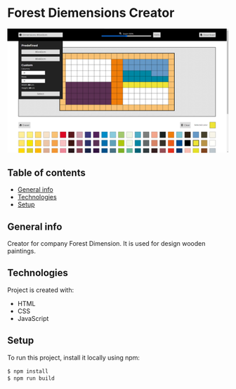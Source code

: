 # Forest Diemensions Creator
![screenshot](img/screenshot.png)

## Table of contents
* [General info](#general-info)
* [Technologies](#technologies)
* [Setup](#setup)

## General info
Creator for company Forest Dimension. It is used for design wooden paintings.
	
## Technologies
Project is created with:
* HTML
* CSS
* JavaScript

## Setup
To run this project, install it locally using npm:

```
$ npm install
$ npm run build
```
